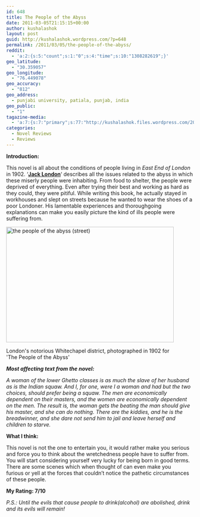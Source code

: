 ```yaml
---
id: 648
title: The People of the Abyss
date: 2011-03-05T21:15:15+00:00
author: kushalashok
layout: post
guid: http://kushalashok.wordpress.com/?p=648
permalink: /2011/03/05/the-people-of-the-abyss/
reddit:
  - 'a:2:{s:5:"count";s:1:"0";s:4:"time";s:10:"1308282619";}'
geo_latitude:
  - "30.359057"
geo_longitude:
  - "76.449078"
geo_accuracy:
  - "812"
geo_address:
  - punjabi university, patiala, punjab, india
geo_public:
  - "1"
tagazine-media:
  - 'a:7:{s:7:"primary";s:77:"http://kushalashok.files.wordpress.com/2011/03/the-people-of-abyss-street.jpg";s:6:"images";a:1:{s:77:"http://kushalashok.files.wordpress.com/2011/03/the-people-of-abyss-street.jpg";a:6:{s:8:"file_url";s:77:"http://kushalashok.files.wordpress.com/2011/03/the-people-of-abyss-street.jpg";s:5:"width";s:3:"450";s:6:"height";s:3:"310";s:4:"type";s:5:"image";s:4:"area";s:6:"139500";s:9:"file_path";s:0:"";}}s:6:"videos";a:0:{}s:11:"image_count";s:1:"1";s:6:"author";s:8:"14208831";s:7:"blog_id";s:8:"13804338";s:9:"mod_stamp";s:19:"2011-03-19 06:16:25";}'
categories:
  - Novel Reviews
  - Reviews
---
```

**Introduction:**

This novel is all about the conditions of people living in _East End of London_ in 1902. &#8216;<span style="text-decoration:underline;"><strong>Jack London</strong></span>&#8216; describes all the issues related to the abyss in which these miserly people were inhabiting. From food to shelter, the people were deprived of everything. Even after trying their best and working as hard as they could, they were pitiful. While writing this book, he actually stayed in workhouses and slept on streets because he wanted to wear the shoes of a poor Londoner. His lamentable experiences and thoroughgoing explanations can make you easily picture the kind of ills people were suffering from.

<div id="attachment_649" style="width: 450px" class="wp-caption aligncenter">
  <a href="http://www.shelfari.com/books/126317/The-People-of-the-Abyss/reviews/2775801"><img class="size-full wp-image-649 " title="the people of the abyss (street)" src="http://kushalashok.files.wordpress.com/2011/03/the-people-of-abyss-street.jpg" alt="the people of the abyss (street)" width="450" height="310" /></a>
  
  <p class="wp-caption-text">
    London's notorious Whitechapel district, photographed in 1902 for 'The People of the Abyss'
  </p>
</div>

_**Most affecting text from the novel:**_ 

_A woman of the lower Ghetto classes is as much the slave of her husband as is the Indian squaw. And I, for one, were I a woman and had but the two choices, should prefer being a squaw. The men are economically dependent on their masters, and the women are economically dependent on the men. The result is, the woman gets the beating the man should give his master, and she can do nothing. There are the kiddies, and he is the breadwinner, and she dare not send him to jail and leave herself and children to starve._ 

**What I think:**

This novel is not the one to entertain you, it would rather make you serious and force you to think about the wretchedness people have to suffer from. You will start considering yourself very lucky for being born in good terms. There are some scenes which when thought of can even make you furious or yell at the forces that couldn&#8217;t notice the pathetic circumstances of these people.

**My Rating: 7/10**

_P.S.: Until the evils that cause people to drink(alcohol) are abolished, drink and its evils will remain!_